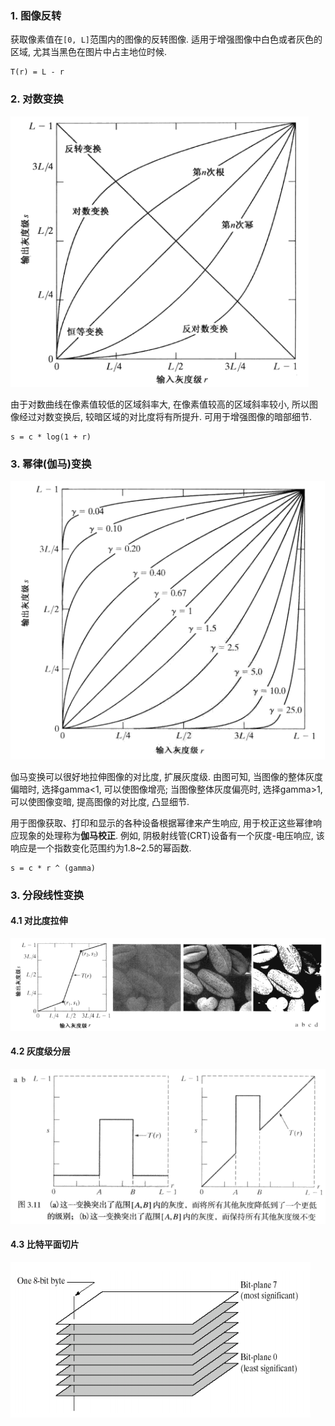 ### 1. 图像反转

获取像素值在`[0, L]`范围内的图像的反转图像. 适用于增强图像中白色或者灰色的区域, 尤其当黑色在图片中占主地位时候.

```
T(r) = L - r
```

### 2. 对数变换

![](../pic/对数变换.png)

由于对数曲线在像素值较低的区域斜率大, 在像素值较高的区域斜率较小, 所以图像经过对数变换后, 较暗区域的对比度将有所提升. 可用于增强图像的暗部细节.

```
s = c * log(1 + r)
```

### 3. 幂律(伽马)变换

![](../pic/伽马变换.png)

伽马变换可以很好地拉伸图像的对比度, 扩展灰度级. 由图可知, 当图像的整体灰度偏暗时, 选择gamma<1, 可以使图像增亮; 当图像整体灰度偏亮时, 选择gamma>1, 可以使图像变暗, 提高图像的对比度, 凸显细节.

用于图像获取、打印和显示的各种设备根据幂律来产生响应, 用于校正这些幂律响应现象的处理称为**伽马校正**. 
例如, 阴极射线管(CRT)设备有一个灰度-电压响应, 该响应是一个指数变化范围约为1.8~2.5的幂函数.

```
s = c * r ^ (gamma)
```

### 3. 分段线性变换

#### 4.1 对比度拉伸

![](../pic/对比度拉伸.png)

#### 4.2 灰度级分层

![](../pic/灰度级分层.png)

#### 4.3 比特平面切片

![](../pic/比特平面分层.png)


